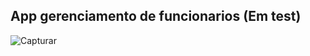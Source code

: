  ## App gerenciamento de funcionarios (Em test)
![Capturar](https://user-images.githubusercontent.com/69087075/131475384-a1f7535e-f8bd-45c3-aa9a-c31578d9df69.PNG)

